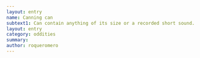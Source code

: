 ```yaml
---
layout: entry 
name: Canning can
subtext1: Can contain anything of its size or a recorded short sound.
layout: entry
category: oddities
summary: 
author: roqueromero
---
```

